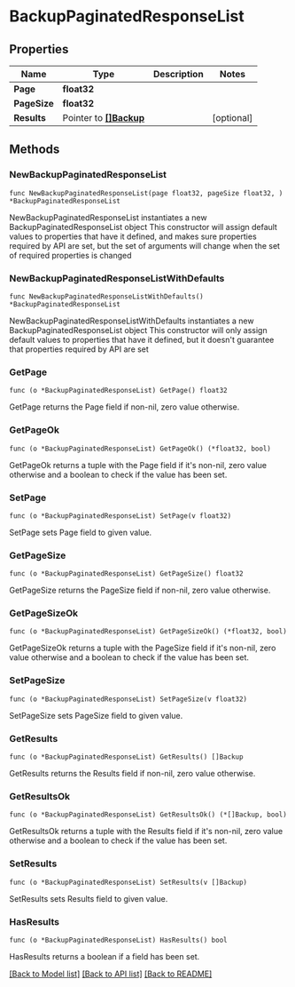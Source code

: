 # BackupPaginatedResponseList

## Properties

Name | Type | Description | Notes
------------ | ------------- | ------------- | -------------
**Page** | **float32** |  | 
**PageSize** | **float32** |  | 
**Results** | Pointer to [**[]Backup**](Backup.md) |  | [optional] 

## Methods

### NewBackupPaginatedResponseList

`func NewBackupPaginatedResponseList(page float32, pageSize float32, ) *BackupPaginatedResponseList`

NewBackupPaginatedResponseList instantiates a new BackupPaginatedResponseList object
This constructor will assign default values to properties that have it defined,
and makes sure properties required by API are set, but the set of arguments
will change when the set of required properties is changed

### NewBackupPaginatedResponseListWithDefaults

`func NewBackupPaginatedResponseListWithDefaults() *BackupPaginatedResponseList`

NewBackupPaginatedResponseListWithDefaults instantiates a new BackupPaginatedResponseList object
This constructor will only assign default values to properties that have it defined,
but it doesn't guarantee that properties required by API are set

### GetPage

`func (o *BackupPaginatedResponseList) GetPage() float32`

GetPage returns the Page field if non-nil, zero value otherwise.

### GetPageOk

`func (o *BackupPaginatedResponseList) GetPageOk() (*float32, bool)`

GetPageOk returns a tuple with the Page field if it's non-nil, zero value otherwise
and a boolean to check if the value has been set.

### SetPage

`func (o *BackupPaginatedResponseList) SetPage(v float32)`

SetPage sets Page field to given value.


### GetPageSize

`func (o *BackupPaginatedResponseList) GetPageSize() float32`

GetPageSize returns the PageSize field if non-nil, zero value otherwise.

### GetPageSizeOk

`func (o *BackupPaginatedResponseList) GetPageSizeOk() (*float32, bool)`

GetPageSizeOk returns a tuple with the PageSize field if it's non-nil, zero value otherwise
and a boolean to check if the value has been set.

### SetPageSize

`func (o *BackupPaginatedResponseList) SetPageSize(v float32)`

SetPageSize sets PageSize field to given value.


### GetResults

`func (o *BackupPaginatedResponseList) GetResults() []Backup`

GetResults returns the Results field if non-nil, zero value otherwise.

### GetResultsOk

`func (o *BackupPaginatedResponseList) GetResultsOk() (*[]Backup, bool)`

GetResultsOk returns a tuple with the Results field if it's non-nil, zero value otherwise
and a boolean to check if the value has been set.

### SetResults

`func (o *BackupPaginatedResponseList) SetResults(v []Backup)`

SetResults sets Results field to given value.

### HasResults

`func (o *BackupPaginatedResponseList) HasResults() bool`

HasResults returns a boolean if a field has been set.


[[Back to Model list]](../README.md#documentation-for-models) [[Back to API list]](../README.md#documentation-for-api-endpoints) [[Back to README]](../README.md)


